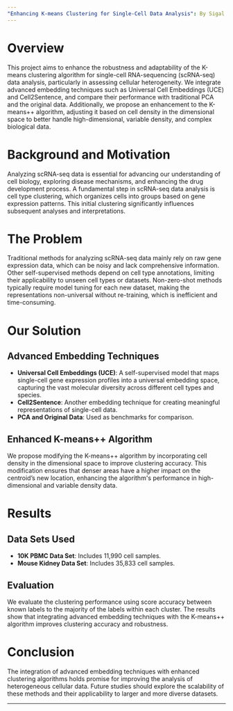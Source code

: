 ```yaml
---
"Enhancing K-means Clustering for Single-Cell Data Analysis": By Sigal Grabois and Vered Klein
---
```


# Overview

This project aims to enhance the robustness and adaptability of the K-means clustering algorithm for single-cell RNA-sequencing (scRNA-seq) data analysis, particularly in assessing cellular heterogeneity. We integrate advanced embedding techniques such as Universal Cell Embeddings (UCE) and Cell2Sentence, and compare their performance with traditional PCA and the original data. Additionally, we propose an enhancement to the K-means++ algorithm, adjusting it based on cell density in the dimensional space to better handle high-dimensional, variable density, and complex biological data.

# Background and Motivation

Analyzing scRNA-seq data is essential for advancing our understanding of cell biology, exploring disease mechanisms, and enhancing the drug development process. A fundamental step in scRNA-seq data analysis is cell type clustering, which organizes cells into groups based on gene expression patterns. This initial clustering significantly influences subsequent analyses and interpretations.

# The Problem

Traditional methods for analyzing scRNA-seq data mainly rely on raw gene expression data, which can be noisy and lack comprehensive information. Other self-supervised methods depend on cell type annotations, limiting their applicability to unseen cell types or datasets. Non-zero-shot methods typically require model tuning for each new dataset, making the representations non-universal without re-training, which is inefficient and time-consuming.

# Our Solution

## Advanced Embedding Techniques

- **Universal Cell Embeddings (UCE)**: A self-supervised model that maps single-cell gene expression profiles into a universal embedding space, capturing the vast molecular diversity across different cell types and species.
- **Cell2Sentence**: Another embedding technique for creating meaningful representations of single-cell data.
- **PCA and Original Data**: Used as benchmarks for comparison.

## Enhanced K-means++ Algorithm

We propose modifying the K-means++ algorithm by incorporating cell density in the dimensional space to improve clustering accuracy. This modification ensures that denser areas have a higher impact on the centroid’s new location, enhancing the algorithm's performance in high-dimensional and variable density data.

# Results

## Data Sets Used

- **10K PBMC Data Set**: Includes 11,990 cell samples.
- **Mouse Kidney Data Set**: Includes 35,833 cell samples.

## Evaluation

We evaluate the clustering performance using score accuracy between known labels to the majority of the labels within each cluster. The results show that integrating advanced embedding techniques with the K-means++ algorithm improves clustering accuracy and robustness.

# Conclusion

The integration of advanced embedding techniques with enhanced clustering algorithms holds promise for improving the analysis of heterogeneous cellular data. Future studies should explore the scalability of these methods and their applicability to larger and more diverse datasets.

---
